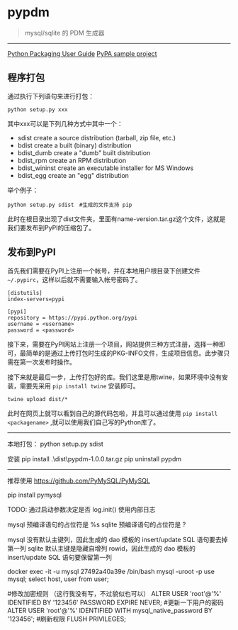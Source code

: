 # pypdm

> mysql/sqlite 的 PDM 生成器

------

[Python Packaging User Guide](https://packaging.python.org/#python-packaging-user-guide)
[PyPA sample project](https://github.com/pypa/sampleproject)

## 程序打包

通过执行下列语句来进行打包：

```
python setup.py xxx
```

其中xxx可以是下列几种方式中其中一个：

- sdist             create a source distribution (tarball, zip file, etc.)
- bdist             create a built (binary) distribution
- bdist_dumb        create a "dumb" built distribution
- bdist_rpm         create an RPM distribution
- bdist_wininst     create an executable installer for MS Windows
- bdist_egg         create an "egg" distribution

举个例子：

```
python setup.py sdist　#生成的文件支持 pip
```

此时在根目录出现了dist文件夹，里面有name-version.tar.gz这个文件，这就是我们要发布到PyPI的压缩包了。


## 发布到PyPI

首先我们需要在PyPI上注册一个帐号，并在本地用户根目录下创建文件 `~/.pypirc`，这样以后就不需要输入帐号密码了。

```
[distutils]
index-servers=pypi

[pypi]
repository = https://pypi.python.org/pypi
username = <username>
password = <password>
```

接下来，需要在PyPI网站上注册一个项目，网站提供三种方式注册，选择一种即可，最简单的是通过上传打包时生成的PKG-INFO文件，生成项目信息。此步骤只需在第一次发布时操作。

接下来就是最后一步，上传打包好的库。我们这里是用twine，如果环境中没有安装，需要先采用 `pip install twine` 安装即可。

```
twine upload dist/*
```

此时在网页上就可以看到自己的源代码包啦，并且可以通过使用 `pip install <packagename>` ,就可以使用我们自己写的Python库了。

------

本地打包：
python setup.py sdist

安装
pip install .\dist\pypdm-1.0.0.tar.gz
pip uninstall pypdm

------

推荐使用 https://github.com/PyMySQL/PyMySQL


pip install pymysql


TODO: 通过启动参数决定是否 log.init() 使用内部日志


mysql 预编译语句的占位符是 %s
sqlite 预编译语句的占位符是 ?

mysql 没有默认主键列，因此生成的 dao 模板的 insert/update SQL 语句要去掉第一列
sqlite 默认主键是隐藏自增列 rowid，因此生成的 dao 模板的 insert/update SQL 语句要保留第一列


docker exec -it -u mysql 27492a40a39e /bin/bash
mysql -uroot -p
use mysql;
select host, user from user;



 #修改加密规则 （这行我没有写，不过貌似也可以）
ALTER USER 'root'@'%' IDENTIFIED BY '123456' PASSWORD EXPIRE NEVER;
#更新一下用户的密码
ALTER USER 'root'@'%' IDENTIFIED WITH mysql_native_password BY '123456';
#刷新权限
FLUSH PRIVILEGES;